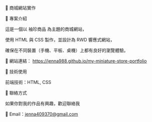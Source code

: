 🏡 商城網站實作

📌 專案介紹

這是一個以 袖珍商品 為主題的商城網站，

使用 HTML 與 CSS 製作，並設計為 RWD 響應式網站，

確保在不同裝置（手機、平板、桌機）上都有良好的瀏覽體驗。

🔗 網站連結： https://jenna988.github.io/my-miniature-store-portfolio

🚀 技術使用

前端技術：HTML, CSS

📩 聯絡方式

如果你對我的作品有興趣，歡迎聯絡我

📧 Email：jenna409370@gmail.com
